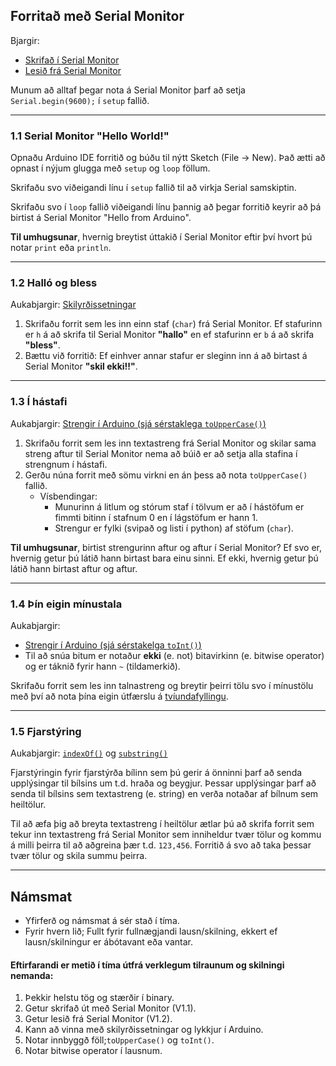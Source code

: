 ## Forritað með Serial Monitor

Bjargir:
- [Skrifað í Serial Monitor](https://github.com/VESM2VT/Efni/blob/main/Kennsluefni/ArduinoForritun.md#skrifað-%C3%AD-serial-monitor)
- [Lesið frá Serial Monitor](https://github.com/VESM2VT/Efni/blob/main/Kennsluefni/ArduinoForritun.md#lesið-inn-frá-serial-monitor)

Munum að alltaf þegar nota á Serial Monitor þarf að setja ```Serial.begin(9600);``` í ```setup``` fallið.

---

### 1.1 Serial Monitor "Hello World!"

Opnaðu Arduino IDE forritið og búðu til nýtt Sketch (File -> New). Það ætti að opnast í nýjum glugga með ```setup``` og ```loop``` föllum.

Skrifaðu svo viðeigandi línu í ```setup``` fallið til að virkja Serial samskiptin.

Skrifaðu svo í ```loop``` fallið viðeigandi línu þannig að þegar forritið keyrir að þá birtist á Serial Monitor "Hello from Arduino".

**Til umhugsunar**, hvernig breytist úttakið í Serial Monitor eftir því hvort þú notar ```print``` eða ```println```.

---

### 1.2 Halló og bless

Aukabjargir: [Skilyrðissetningar](https://github.com/VESM2VT/Efni/blob/main/Kennsluefni/ArduinoForritun.md#skilyrðissetningar)

1. Skrifaðu forrit sem les inn einn staf (```char```) frá Serial Monitor. Ef stafurinn er ```h``` á að skrifa til Serial Monitor **"hallo"** en ef stafurinn er ```b``` á að skrifa **"bless"**.
1. Bættu við forritið: Ef einhver annar stafur er sleginn inn á að birtast á Serial Monitor **"skil ekki!!"**.

---

### 1.3 Í hástafi

Aukabjargir: [Strengir í Arduino (sjá sérstaklega ```toUpperCase()```)](https://www.arduino.cc/reference/en/language/variables/data-types/stringobject/)

1. Skrifaðu forrit sem les inn textastreng frá Serial Monitor og skilar sama streng aftur til Serial Monitor nema að búið er að setja alla stafina í strengnum í hástafi.
1. Gerðu núna forrit með sömu virkni en án þess að nota ```toUpperCase()``` fallið.
   - Vísbendingar:
     - Munurinn á litlum og stórum staf í tölvum er að í hástöfum er fimmti bitinn í stafnum 0 en í lágstöfum er hann 1.
     - Strengur er fylki (svipað og listi í python) af stöfum (```char```).

**Til umhugsunar**, birtist strengurinn aftur og aftur í Serial Monitor? Ef svo er, hvernig getur þú látið hann birtast bara einu sinni. Ef ekki, hvernig getur þú látið hann birtast aftur og aftur.

---

### 1.4 Þín eigin mínustala

Aukabjargir:

- [Strengir í Arduino (sjá sérstakelga ```toInt()```)](https://www.arduino.cc/reference/en/language/variables/data-types/stringobject/)
- Til að snúa bitum er notaður **ekki** (e. not) bitavirkinn (e. bitwise operator) og er táknið fyrir hann ```~``` (tildamerkið).

Skrifaðu forrit sem les inn talnastreng og breytir þeirri tölu svo í mínustölu með því að nota þína eigin útfærslu á [tvíundafyllingu](https://github.com/VESM2VT/Efni/blob/main/Kennsluefni/ArduinoForritun.md#unsinged-hvernig-geyma-tölvur-m%C3%ADnustölur).

---

### 1.5 Fjarstýring

Aukabjargir: [```indexOf()```](https://www.arduino.cc/reference/en/language/variables/data-types/string/functions/indexof/) og [```substring()```](https://www.arduino.cc/reference/en/language/variables/data-types/string/functions/substring/) 

Fjarstýringin fyrir fjarstýrða bílinn sem þú gerir á önninni þarf að senda upplýsingar til bílsins um t.d. hraða og beygjur. Þessar upplýsingar þarf að senda til bílsins sem textastreng (e. string) en verða notaðar af bílnum sem heiltölur.

Til að æfa þig að breyta textastreng í heiltölur ætlar þú að skrifa forrit sem tekur inn textastreng frá Serial Monitor sem inniheldur tvær tölur og kommu á milli þeirra til að aðgreina þær t.d. ```123,456```. Forritið á svo að taka þessar tvær tölur og skila summu þeirra.

---

## Námsmat
- Yfirferð og námsmat á sér stað í tíma. 
- Fyrir hvern lið; Fullt fyrir fullnægjandi lausn/skilning, ekkert ef lausn/skilningur er ábótavant eða vantar. <br>

#### Eftirfarandi er metið í tíma útfrá verklegum tilraunum og skilningi nemanda:

1. Þekkir helstu tög og stærðir í binary. 
1. Getur skrifað út með Serial Monitor (V1.1).
1. Getur lesið frá Serial Monitor (V1.2). 
1. Kann að vinna með skilyrðissetningar og lykkjur í Arduino. 
1. Notar innbyggð föll;`toUpperCase()` og `toInt()`.
1. Notar bitwise operator í lausnum.

<!-- 
1. Þekkir Arduino hardware parta og pinna.
-->

